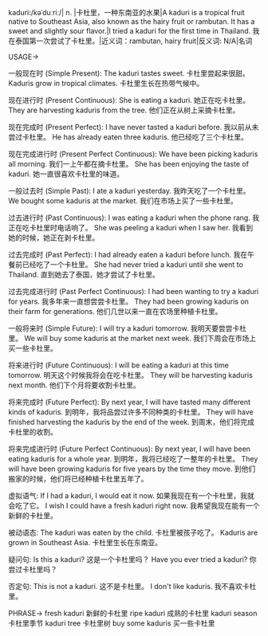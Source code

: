 kaduri:/kəˈduːriː/| n. |卡杜里，一种东南亚的水果|A kaduri is a tropical fruit native to Southeast Asia, also known as the hairy fruit or rambutan.  It has a sweet and slightly sour flavor.|I tried a kaduri for the first time in Thailand. 我在泰国第一次尝试了卡杜里。|近义词：rambutan, hairy fruit|反义词: N/A|名词


USAGE->

一般现在时 (Simple Present):
The kaduri tastes sweet. 卡杜里尝起来很甜。
Kaduris grow in tropical climates. 卡杜里生长在热带气候中。


现在进行时 (Present Continuous):
She is eating a kaduri. 她正在吃卡杜里。
They are harvesting kaduris from the tree. 他们正在从树上采摘卡杜里。


现在完成时 (Present Perfect):
I have never tasted a kaduri before. 我以前从未尝过卡杜里。
He has already eaten three kaduris. 他已经吃了三个卡杜里。


现在完成进行时 (Present Perfect Continuous):
We have been picking kaduris all morning. 我们一上午都在摘卡杜里。
She has been enjoying the taste of kaduri. 她一直很喜欢卡杜里的味道。


一般过去时 (Simple Past):
I ate a kaduri yesterday. 我昨天吃了一个卡杜里。
We bought some kaduris at the market. 我们在市场上买了一些卡杜里。


过去进行时 (Past Continuous):
I was eating a kaduri when the phone rang. 我正在吃卡杜里时电话响了。
She was peeling a kaduri when I saw her. 我看到她的时候，她正在剥卡杜里。


过去完成时 (Past Perfect):
I had already eaten a kaduri before lunch. 我在午餐前已经吃了一个卡杜里。
She had never tried a kaduri until she went to Thailand.  直到她去了泰国，她才尝试了卡杜里。


过去完成进行时 (Past Perfect Continuous):
I had been wanting to try a kaduri for years. 我多年来一直想尝尝卡杜里。
They had been growing kaduris on their farm for generations.  他们几世以来一直在农场里种植卡杜里。


一般将来时 (Simple Future):
I will try a kaduri tomorrow. 我明天要尝尝卡杜里。
We will buy some kaduris at the market next week. 我们下周会在市场上买一些卡杜里。


将来进行时 (Future Continuous):
I will be eating a kaduri at this time tomorrow. 明天这个时候我将会在吃卡杜里。
They will be harvesting kaduris next month.  他们下个月将要收割卡杜里。


将来完成时 (Future Perfect):
By next year, I will have tasted many different kinds of kaduris. 到明年，我将品尝过许多不同种类的卡杜里。
They will have finished harvesting the kaduris by the end of the week.  到周末，他们将完成卡杜里的收割。


将来完成进行时 (Future Perfect Continuous):
By next year, I will have been eating kaduris for a whole year. 到明年，我将已经吃了一整年的卡杜里。
They will have been growing kaduris for five years by the time they move. 到他们搬家的时候，他们将已经种植卡杜里五年了。


虚拟语气:
If I had a kaduri, I would eat it now. 如果我现在有一个卡杜里，我就会吃了它。
I wish I could have a fresh kaduri right now. 我希望我现在能有一个新鲜的卡杜里。

被动语态:
The kaduri was eaten by the child.  卡杜里被孩子吃了。
Kaduris are grown in Southeast Asia. 卡杜里生长在东南亚。

疑问句:
Is this a kaduri?  这是一个卡杜里吗？
Have you ever tried a kaduri? 你尝过卡杜里吗？

否定句:
This is not a kaduri. 这不是卡杜里。
I don't like kaduris. 我不喜欢卡杜里。



PHRASE->
fresh kaduri 新鲜的卡杜里
ripe kaduri 成熟的卡杜里
kaduri season 卡杜里季节
kaduri tree 卡杜里树
buy some kaduris 买一些卡杜里
